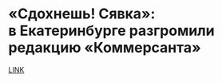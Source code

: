 # «Сдохнешь! Сявка»: в Екатеринбурге разгромили редакцию «Коммерсанта» 



[LINK](https://varlamov.ru/3375389.html)